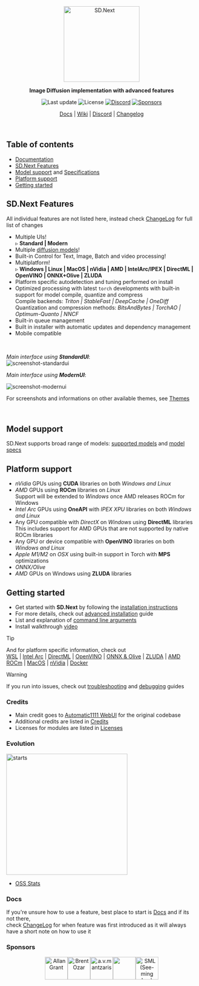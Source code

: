 <div align="center">
<img src="https://github.com/vladmandic/automatic/raw/master/html/logo-transparent.png" width=200 alt="SD.Next">

**Image Diffusion implementation with advanced features**

![Last update](https://img.shields.io/github/last-commit/vladmandic/automatic?svg=true)
![License](https://img.shields.io/github/license/vladmandic/automatic?svg=true)
[![Discord](https://img.shields.io/discord/1101998836328697867?logo=Discord&svg=true)](https://discord.gg/VjvR2tabEX)
[![Sponsors](https://img.shields.io/static/v1?label=Sponsor&message=%E2%9D%A4&logo=GitHub&color=%23fe8e86)](https://github.com/sponsors/vladmandic)

[Docs](https://vladmandic.github.io/sdnext-docs/) | [Wiki](https://github.com/vladmandic/automatic/wiki) | [Discord](https://discord.gg/VjvR2tabEX) | [Changelog](CHANGELOG.md)

</div>
</br>

## Table of contents

- [Documentation](https://vladmandic.github.io/sdnext-docs/)
- [SD.Next Features](#sdnext-features)
- [Model support](#model-support) and [Specifications]()
- [Platform support](#platform-support)
- [Getting started](#getting-started)

## SD.Next Features

All individual features are not listed here, instead check [ChangeLog](CHANGELOG.md) for full list of changes
- Multiple UIs!  
  ▹ **Standard | Modern**  
- Multiple [diffusion models](https://vladmandic.github.io/sdnext-docs/Model-Support/)!  
- Built-in Control for Text, Image, Batch and video processing!  
- Multiplatform!  
 ▹ **Windows | Linux | MacOS | nVidia | AMD | IntelArc/IPEX | DirectML | OpenVINO | ONNX+Olive | ZLUDA**
- Platform specific autodetection and tuning performed on install  
- Optimized processing with latest `torch` developments with built-in support for model compile, quantize and compress  
  Compile backends: *Triton | StableFast | DeepCache | OneDiff*  
  Quantization and compression methods: *BitsAndBytes | TorchAO | Optimum-Quanto | NNCF*  
- Built-in queue management  
- Built in installer with automatic updates and dependency management  
- Mobile compatible  

<br>

*Main interface using **StandardUI***:  
![screenshot-standardui](https://github.com/user-attachments/assets/cab47fe3-9adb-4d67-aea9-9ee738df5dcc)

*Main interface using **ModernUI***:  

![screenshot-modernui](https://github.com/user-attachments/assets/39e3bc9a-a9f7-4cda-ba33-7da8def08032)

For screenshots and informations on other available themes, see [Themes](https://vladmandic.github.io/sdnext-docs/Themes/)

<br>

## Model support

SD.Next supports broad range of models: [supported models](https://vladmandic.github.io/sdnext-docs/Model-Support/) and [model specs](https://vladmandic.github.io/sdnext-docs/Models/)  

## Platform support

- *nVidia* GPUs using **CUDA** libraries on both *Windows and Linux*  
- *AMD* GPUs using **ROCm** libraries on *Linux*  
  Support will be extended to *Windows* once AMD releases ROCm for Windows  
- *Intel Arc* GPUs using **OneAPI** with *IPEX XPU* libraries on both *Windows and Linux*  
- Any GPU compatible with *DirectX* on *Windows* using **DirectML** libraries  
  This includes support for AMD GPUs that are not supported by native ROCm libraries  
- Any GPU or device compatible with **OpenVINO** libraries on both *Windows and Linux*  
- *Apple M1/M2* on *OSX* using built-in support in Torch with **MPS** optimizations  
- *ONNX/Olive*  
- *AMD* GPUs on Windows using **ZLUDA** libraries  

## Getting started

- Get started with **SD.Next** by following the [installation instructions](https://vladmandic.github.io/sdnext-docs/Installation/)  
- For more details, check out [advanced installation](https://vladmandic.github.io/sdnext-docs/Advanced-Install/) guide  
- List and explanation of [command line arguments](https://vladmandic.github.io/sdnext-docs/CLI-Arguments/)
- Install walkthrough [video](https://www.youtube.com/watch?v=nWTnTyFTuAs)

> [!TIP]
> And for platform specific information, check out  
> [WSL](https://vladmandic.github.io/sdnext-docs/WSL/) | [Intel Arc](https://vladmandic.github.io/sdnext-docs/Intel-ARC/) | [DirectML](https://vladmandic.github.io/sdnext-docs/DirectML/) | [OpenVINO](https://vladmandic.github.io/sdnext-docs/OpenVINO/) | [ONNX & Olive](https://vladmandic.github.io/sdnext-docs/ONNX-Runtime/) | [ZLUDA](https://vladmandic.github.io/sdnext-docs/ZLUDA/) | [AMD ROCm](https://vladmandic.github.io/sdnext-docs/AMD-ROCm/) | [MacOS](https://vladmandic.github.io/sdnext-docs/MacOS-Python/) | [nVidia](https://vladmandic.github.io/sdnext-docs/nVidia/) | [Docker](https://vladmandic.github.io/sdnext-docs/Docker/)

> [!WARNING]
> If you run into issues, check out [troubleshooting](https://vladmandic.github.io/sdnext-docs/Troubleshooting/) and [debugging](https://vladmandic.github.io/sdnext-docs/Debug/) guides  

### Credits

- Main credit goes to [Automatic1111 WebUI](https://github.com/AUTOMATIC1111/stable-diffusion-webui) for the original codebase  
- Additional credits are listed in [Credits](https://github.com/AUTOMATIC1111/stable-diffusion-webui/#credits)  
- Licenses for modules are listed in [Licenses](html/licenses.html)  

### Evolution

<a href="https://star-history.com/#vladmandic/automatic&Date">
  <picture width=640>
    <source media="(prefers-color-scheme: dark)" srcset="https://api.star-history.com/svg?repos=vladmandic/automatic&type=Date&theme=dark" />
    <img src="https://api.star-history.com/svg?repos=vladmandic/automatic&type=Date" alt="starts" width="320">
  </picture>
</a>

- [OSS Stats](https://ossinsight.io/analyze/vladmandic/automatic#overview)

### Docs

If you're unsure how to use a feature, best place to start is [Docs](https://vladmandic.github.io/sdnext-docs/) and if its not there,  
check [ChangeLog](https://vladmandic.github.io/sdnext-docs/CHANGELOG/) for when feature was first introduced as it will always have a short note on how to use it  

### Sponsors

<div align="center">
<!-- sponsors --><a href="https://github.com/allangrant"><img src="https://github.com/allangrant.png" width="60px" alt="Allan Grant" /></a><a href="https://github.com/BrentOzar"><img src="https://github.com/BrentOzar.png" width="60px" alt="Brent Ozar" /></a><a href="https://github.com/mantzaris"><img src="https://github.com/mantzaris.png" width="60px" alt="a.v.mantzaris" /></a><a href="https://github.com/CurseWave"><img src="https://github.com/CurseWave.png" width="60px" alt="" /></a><a href="https://github.com/smlbiobot"><img src="https://github.com/smlbiobot.png" width="60px" alt="SML (See-ming Lee)" /></a><!-- sponsors -->
</div>

<br>
